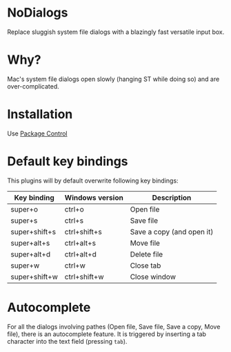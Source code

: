 # NoDialogs
Replace sluggish system file dialogs with a blazingly fast versatile input box.

# Why?
Mac's system file dialogs open slowly (hanging ST while doing so) and are over-complicated.

# Installation
Use [Package Control](https://packagecontrol.io/packages/NoDialogs)

# Default key bindings
This plugins will by default overwrite following key bindings:

Key binding   | Windows version | Description
------------- | --------------- | -----------
super+o       | ctrl+o          | Open file
super+s       | ctrl+s          | Save file
super+shift+s | ctrl+shift+s    | Save a copy (and open it)
super+alt+s   | ctrl+alt+s      | Move file
super+alt+d   | ctrl+alt+d      | Delete file
super+w       | ctrl+w          | Close tab
super+shift+w | ctrl+shift+w    | Close window

# Autocomplete
For all the dialogs involving pathes (Open file, Save file, Save a copy, Move file), there is an autocomplete feature. It is triggered by inserting a tab character into the text field (pressing `tab`).
